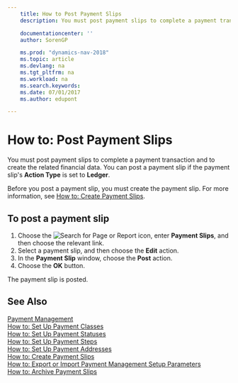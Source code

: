 ```yaml
---
    title: How to Post Payment Slips
    description: You must post payment slips to complete a payment transaction and to create the related financial data. You can post a payment slip if the payment slip's **Action Type** is set to **Ledger**.

    documentationcenter: ''
    author: SorenGP

    ms.prod: "dynamics-nav-2018"
    ms.topic: article
    ms.devlang: na
    ms.tgt_pltfrm: na
    ms.workload: na
    ms.search.keywords:
    ms.date: 07/01/2017
    ms.author: edupont

---
```

# How to: Post Payment Slips
You must post payment slips to complete a payment transaction and to create the related financial data. You can post a payment slip if the payment slip's **Action Type** is set to **Ledger**.  

Before you post a payment slip, you must create the payment slip. For more information, see [How to: Create Payment Slips](how-to-create-payment-slips.md).  

## To post a payment slip  

1.  Choose the ![Search for Page or Report](../../media/ui-search/search_small.png "Search for Page or Report icon") icon, enter **Payment Slips**, and then choose the relevant link.  
2.  Select a payment slip, and then choose the **Edit** action.  
3.  In the **Payment Slip** window, choose the **Post** action.  
4.  Choose the **OK** button.  

The payment slip is posted.  

## See Also  
 [Payment Management](payment-management.md)   
 [How to: Set Up Payment Classes](how-to-set-up-payment-classes.md)   
 [How to: Set Up Payment Statuses](how-to-set-up-payment-statuses.md)   
 [How to: Set Up Payment Steps](how-to-set-up-payment-steps.md)   
 [How to: Set Up Payment Addresses](how-to-set-up-payment-addresses.md)   
 [How to: Create Payment Slips](how-to-create-payment-slips.md)   
 [How to: Export or Import Payment Management Setup Parameters](how-to-export-or-import-payment-management-setup-parameters.md)   
 [How to: Archive Payment Slips](how-to-archive-payment-slips.md)
